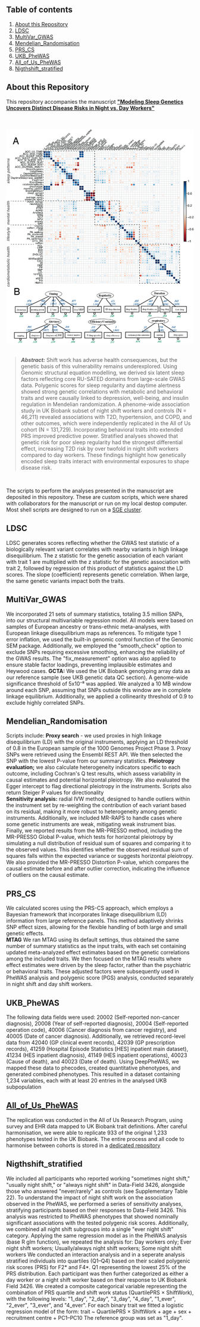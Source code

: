 ## Table of contents
1. [About this Repository](#About-this-Repository)
2. [LDSC](#LDSC)
3. [MultiVar_GWAS](#MultiVar_GWAS)
4. [Mendelian_Randomisation](#Mendelian_Randomisation)
5. [PRS_CS](#PRS_CS)
4. [UKB_PheWAS](#UKB_PheWAS)
5. [All_of_Us_PheWAS](#All_of_Us_PheWAS)
6. [Nigthshift_stratified](#Nigthshift_stratified)

## About this Repository
This repository accompanies the manuscript [__"Modeling Sleep Genetics Uncovers Distinct Disease Risks in Night vs. Day Workers"__](https://www.nature.) 
<br/><br/> <br/>

<p align="center">
<img src="/img/figure_1.png" alt="Overview Figure" width="600"/>
<br/><br/>



> **_Abstract:_**  Shift work has adverse health consequences, but the genetic basis of this vulnerability remains underexplored. Using Genomic structural equation modelling, we derived six latent sleep factors reflecting core RU-SATED domains from large-scale GWAS data. Polygenic scores for sleep regularity and daytime alertness showed strong genetic correlations with metabolic and behavioral traits and were causally linked to depression, well-being, and insulin regulation in Mendelian randomization. A phenome-wide association study in UK Biobank subset of night shift workers and controls (N = 46,211) revealed associations with T2D, hypertension, and COPD, and other outcomes, which were independently replicated in the All of Us cohort (N = 131,729). Incorporating behavioral traits into extended PRS improved predictive power. Stratified analyses showed that genetic risk for poor sleep regularity had the strongest differential effect, increasing T2D risk by over twofold in night shift workers compared to day workers. These findings highlight how genetically encoded sleep traits interact with environmental exposures to shape disease risk. 
<p>
<br/>


The scripts to perform the analyses presented in the manuscript are deposited in this repository. These are custom scripts, which were shared with collaborators for the manuscript or run on my local destop computer. Most shell scripts are designed to run on a [SGE cluster](http://gridscheduler.sourceforge.net/htmlman/manuals.html).  

## LDSC
LDSC generates scores reflecting whether the GWAS test statistic of a biologically relevant variant correlates with nearby variants in high linkage disequilibrium. The z statistic for the genetic association of each variant with trait 1 are multiplied with the z statistic for the genetic association with trait 2, followed by regression of this product of statistics against the LD scores. The slope (coefficient) represents genetic correlation. When large, the same genetic variants impact both the traits.

## MultiVar_GWAS  
We incorporated 21 sets of summary statistics, totaling 3.5 million SNPs, into our structural multivariable regression model. All models were based on samples of European ancestry or trans-ethnic meta-analyses, with European linkage disequilibrium maps as references.
To mitigate type 1 error inflation, we used the built-in genomic control function of the Genomic SEM package. Additionally, we employed the "smooth_check" option to exclude SNPs requiring excessive smoothing, enhancing the reliability of the GWAS results. The "fix_measurement" option was also applied to ensure stable factor loadings, preventing implausible estimates and Heywood cases.
__GCTA:__ We used the UK Biobank genotyping array data as our reference sample (see UKB genetic data QC section). A genome-wide significance threshold of 5x10⁻⁸ was applied. We analyzed a 10 MB window around each SNP, assuming that SNPs outside this window are in complete linkage equilibrium. Additionally, we applied a collinearity threshold of 0.9 to exclude highly correlated SNPs.


## Mendelian_Randomisation
Scripts include: 
__Proxy search__ - we used proxies in high linkage disequilibrium (LD) with the original instruments, applying an LD threshold of 0.8 in the European sample of the 1000 Genomes Project Phase 3. Proxy SNPs were retrieved using the Ensembl REST API. We then selected the SNP with the lowest P-value from our summary statistics.
__Pleiotropy evaluation;__ we also calculate heterogeneity indicators specific to each outcome, including Cochran's Q test results, which assess variability in causal estimates and potential horizontal pleiotropy. We also evaluated the Egger intercept to flag directional pleiotropy in the instruments. Scripts also return Steiger P values for directionality  
__Sensitivity analysis:__ radial IVW method, designed to handle outliers within the instrument set by re-weighting the contribution of each variant based on its residual, making it more robust to heterogeneity among genetic instruments. Additionally, we included MR-RAPS to handle cases where some genetic instruments are weak, mitigating weak instrument bias.
Finally, we reported results from the MR-PRESSO method, including the MR-PRESSO Global P-value, which tests for horizontal pleiotropy by simulating a null distribution of residual sum of squares and comparing it to the observed values. This identifies whether the observed residual sum of squares falls within the expected variance or suggests horizontal pleiotropy. We also provided the MR-PRESSO Distortion P-value, which compares the causal estimate before and after outlier correction, indicating the influence of outliers on the causal estimate.


## PRS_CS
We calculated scores using the PRS-CS approach, which employs a Bayesian framework that incorporates linkage disequilibrium (LD) information from large reference panels. This method adaptively shrinks SNP effect sizes, allowing for the flexible handling of both large and small genetic effects.  
__MTAG__ We ran MTAG using its default settings, thus obtained the same number of summary statistics as the input traits, with each set containing updated meta-analyzed effect estimates based on the genetic correlations among the included traits. We then focused on the MTAG results where effect estimates were driven by the sleep factor, rather than the psychiatric or behavioral traits. These adjusted factors were subsequently used in PheWAS analysis and polygenic score (PGS) analysis, conducted separately in night shift and day shift workers.  

## UKB_PheWAS
The following data fields were used: 20002 (Self-reported non-cancer diagnosis), 20008 (Year of self-reported diagnosis), 20004 (Self-reported operation code), 40006 (Cancer diagnosis from cancer registry), and 40005 (Date of cancer diagnosis). Additionally, we retrieved record-level data from 42040 (GP clinical event records), 42039 (GP prescription records), 41259 (Hospital Episode Statistics [HES] inpatient main dataset), 41234 (HES inpatient diagnosis), 41149 (HES inpatient operations), 40023 (Cause of death), and 40023 (Date of death). Using DeepPheWAS, we mapped these data to phecodes, created quantitative phenotypes, and generated combined phenotypes. This resulted in a dataset containing 1,234 variables, each with at least 20 entries in the analysed UKB subpopulation 


## [All_of_Us_PheWAS]( https://github.com/LeoVincenzi/AllOfUs_to_UKBB)  
The replication was conducted in the All of Us Research Program, using survey and EHR data mapped to UK Biobank trait definitions. After careful harmonisation, we were able to replicate 933 of the original 1,233 phenotypes tested in the UK Biobank. The entire process and all code to harmonise between cohorts is stored in a [dedicated repository]( https://github.com/LeoVincenzi/AllOfUs_to_UKBB) 


## Nigthshift_stratified
We included all participants who reported working "sometimes night shift," "usually night shift," or "always night shift" in Data-Field 3426, alongside those who answered "never/rarely" as controls (see Supplementary Table 22). To understand the impact of night shift work on the association observed in the PheWAS, we performed a series of sensitivity analyses, stratifying participants based on their responses to Data-Field 3426. This analysis was restricted to PheWAS phenotypes that showed nominally significant associations with the tested polygenic risk scores. Additionally, we combined all night shift subgroups into a single "ever night shift" category. Applying the same regression model as in the PheWAS analysis (base R glm function), we repeated the analysis for: Day workers only; Ever night shift workers; Usually/always night shift workers; Some night shift workers
We conducted an interaction analysis and in a seperate analysis stratified individuals into quartiles (Q1–Q4) based on their scaled polygenic risk scores (PRS) for F2* and F4*. Q1 representing the lowest 25% of the PRS distribution. Each participant was then further categorized as either a day worker or a night shift worker based on their response to UK Biobank Field 3426. We created a composite categorical variable representing the combination of PRS quartile and shift work status (QuartilePRS × ShiftWork), with the following levels: "1_day", "2_day", "3_day", "4_day", "1_ever", "2_ever", "3_ever", and "4_ever". For each binary trait we fitted a logistic regression model of the form:
trait ~ QuartilePRS × ShiftWork + age + sex + recruitment centre + PC1–PC10
The reference group was set as "1_day". 
